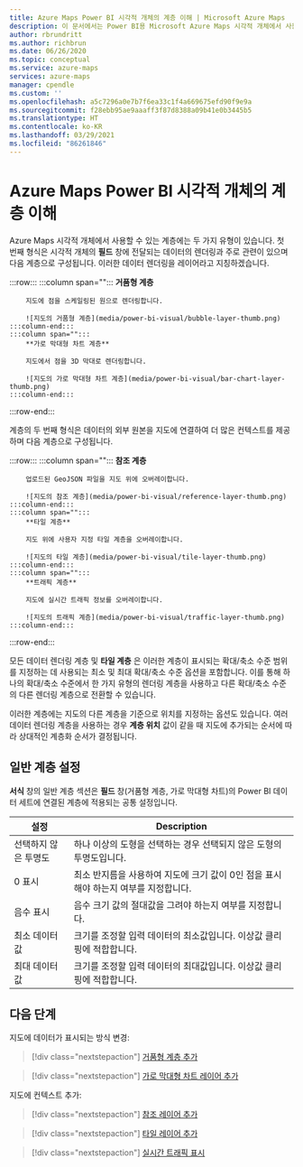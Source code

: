 ```yaml
---
title: Azure Maps Power BI 시각적 개체의 계층 이해 | Microsoft Azure Maps
description: 이 문서에서는 Power BI용 Microsoft Azure Maps 시각적 개체에서 사용할 수 있는 다양한 계층에 대해 알아봅니다.
author: rbrundritt
ms.author: richbrun
ms.date: 06/26/2020
ms.topic: conceptual
ms.service: azure-maps
services: azure-maps
manager: cpendle
ms.custom: ''
ms.openlocfilehash: a5c7296a0e7b7f6ea33c1f4a669675efd90f9e9a
ms.sourcegitcommit: f28ebb95ae9aaaff3f87d8388a09b41e0b3445b5
ms.translationtype: HT
ms.contentlocale: ko-KR
ms.lasthandoff: 03/29/2021
ms.locfileid: "86261846"
---
```

# <a name="understanding-layers-in-the-azure-maps-power-bi-visual"></a>Azure Maps Power BI 시각적 개체의 계층 이해

Azure Maps 시각적 개체에서 사용할 수 있는 계층에는 두 가지 유형이 있습니다. 첫 번째 형식은 시각적 개체의 **필드** 창에 전달되는 데이터의 렌더링과 주로 관련이 있으며 다음 계층으로 구성됩니다. 이러한 데이터 렌더링을 레이어라고 지칭하겠습니다.

:::row:::
    :::column span="":::
        **거품형 계층**

        지도에 점을 스케일링된 원으로 렌더링합니다.

        ![지도의 거품형 계층](media/power-bi-visual/bubble-layer-thumb.png)
    :::column-end:::
    :::column span="":::
        **가로 막대형 차트 계층**

        지도에서 점을 3D 막대로 렌더링합니다.
        
        ![지도의 가로 막대형 차트 계층](media/power-bi-visual/bar-chart-layer-thumb.png)
    :::column-end:::
:::row-end:::

계층의 두 번째 형식은 데이터의 외부 원본을 지도에 연결하여 더 많은 컨텍스트를 제공하며 다음 계층으로 구성됩니다.

:::row:::
    :::column span="":::
        **참조 계층**

        업로드된 GeoJSON 파일을 지도 위에 오버레이합니다.

        ![지도의 참조 계층](media/power-bi-visual/reference-layer-thumb.png)
    :::column-end:::
    :::column span="":::
        **타일 계층**

        지도 위에 사용자 지정 타일 계층을 오버레이합니다.
        
        ![지도의 타일 계층](media/power-bi-visual/tile-layer-thumb.png)
    :::column-end:::
    :::column span="":::
        **트래픽 계층**

        지도에 실시간 트래픽 정보를 오버레이합니다.
        
        ![지도의 트래픽 계층](media/power-bi-visual/traffic-layer-thumb.png)
    :::column-end:::
:::row-end:::

모든 데이터 렌더링 계층 및 **타일 계층** 은 이러한 계층이 표시되는 확대/축소 수준 범위를 지정하는 데 사용되는 최소 및 최대 확대/축소 수준 옵션을 포함합니다. 이를 통해 하나의 확대/축소 수준에서 한 가지 유형의 렌더링 계층을 사용하고 다른 확대/축소 수준의 다른 렌더링 계층으로 전환할 수 있습니다.

이러한 계층에는 지도의 다른 계층을 기준으로 위치를 지정하는 옵션도 있습니다. 여러 데이터 렌더링 계층을 사용하는 경우 **계층 위치** 값이 같을 때 지도에 추가되는 순서에 따라 상대적인 계층화 순서가 결정됩니다.

## <a name="general-layer-settings"></a>일반 계층 설정

**서식** 창의 일반 계층 섹션은 **필드** 창(거품형 계층, 가로 막대형 차트)의 Power BI 데이터 세트에 연결된 계층에 적용되는 공통 설정입니다.

| 설정     | Description   |
|-------------|---------------|
| 선택하지 않은 투명도 | 하나 이상의 도형을 선택하는 경우 선택되지 않은 도형의 투명도입니다.  |
| 0 표시              | 최소 반지름을 사용하여 지도에 크기 값이 0인 점을 표시해야 하는지 여부를 지정합니다. |
| 음수 표시          | 음수 크기 값의 절대값을 그려야 하는지 여부를 지정합니다.   |
| 최소 데이터 값          | 크기를 조정할 입력 데이터의 최소값입니다. 이상값 클리핑에 적합합니다.  |
| 최대 데이터 값          | 크기를 조정할 입력 데이터의 최대값입니다. 이상값 클리핑에 적합합니다.  |

## <a name="next-steps"></a>다음 단계

지도에 데이터가 표시되는 방식 변경:

> [!div class="nextstepaction"]
> [거품형 계층 추가](power-bi-visual-add-bubble-layer.md)

> [!div class="nextstepaction"]
> [가로 막대형 차트 레이어 추가](power-bi-visual-add-bar-chart-layer.md)

지도에 컨텍스트 추가:

> [!div class="nextstepaction"]
> [참조 레이어 추가](power-bi-visual-add-reference-layer.md)

> [!div class="nextstepaction"]
> [타일 레이어 추가](power-bi-visual-add-tile-layer.md)

> [!div class="nextstepaction"]
> [실시간 트래픽 표시](power-bi-visual-show-real-time-traffic.md)
